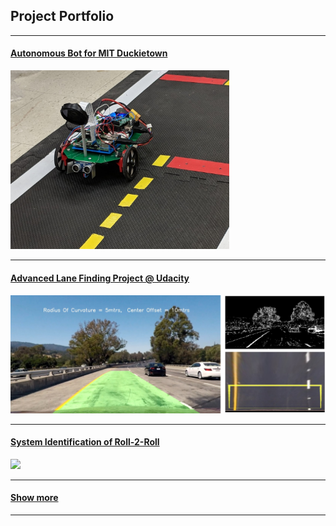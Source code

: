 ## Project Portfolio
--------
#### [Autonomous Bot for MIT Duckietown](/auto_bot)
[<img width ="350" src="images/autonomous_bot.jpg?raw=true"/>](/auto_bot)

---
#### [Advanced Lane Finding Project @ Udacity](/adv_lane_finding)
[<img src="images/lanefind_grid.jpg?raw=true"/>](/adv_lane_finding)

---
#### [System Identification of Roll-2-Roll](/sys_id_roll_2_roll)
[<img width ="350" src="images/roll2roll.png?raw=true"/>](/sys_id_roll_2_roll)

--- 

#### [Show more](/projects_page)

---
